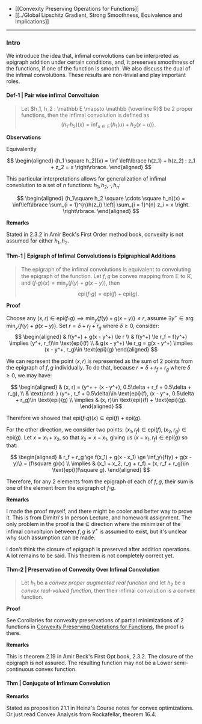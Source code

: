 - [[Convexity Preserving Operations for Functions]]
- [[../Global Lipschitz Gradient, Strong Smoothness, Equivalence and Implications]]

---
### **Intro**

We introduce the idea that, infimal convolutions can be interpreted as epigraph addition under certain conditions, and, it preserves smoothness of the functions, if one of the function is smooth. We also discuss the dual of the infimal convolutions. These results are non-trivial and play important roles. 

#### **Def-1 | Pair wise infimal Convoltuion**
> Let $h_1, h_2 : \mathbb E \mapsto \mathbb {\overline R}$ be 2 proper functions, then the infimal convolution is defined as 
> $$
>   (h_1\square h_2)(x) = \inf_{u \in \mathbb E}\{h_1(u) + h_2(x - u)\}.  
> $$

**Observations**

Equivalently 

$$
\begin{aligned}
    (h_1 \square h_2)(x) = \inf
    \left\lbrace
        h(z_1) + h(z_2) : z_1 + z_2 = x
    \right\rbrace.
\end{aligned}
$$

This particular interpretations allows for generalization of infimal convolution to a set of $n$ functions: $h_1, h_2, \cdot, h_n$: 

$$
\begin{aligned}
    (h_1\square h_2 \square \cdots \square h_n)(x) = 
    \inf\left\lbrace
        \sum_{i = 1}^{n}h(z_i) \left|
            \sum_{i = 1}^{n} z_i = x
        \right.
    \right\rbrace. 
\end{aligned}
$$

**Remarks**

Stated in 2.3.2 in Amir Beck's First Order method book, convexity is not assumed for either $h_1, h_2$. 

#### **Thm-1 | Epigraph of Infimal Convolutions is Epigraphical Additions**
> The epigraph of the infimal convolutions is equivalent to convoluting the epigraph of the function. Let $f, g$ be convex mapping from $\mathbb E$ to $\mathbb{\bar R}$, and $(f\square g)(x) = \min_{y}(f(y) + g(x - y))$, then 
> $$
>     \text{epi}(f\square g) = \text{epi}(f) + \text{epi}(g) . 
> $$

**Proof**

Choose any $(x, r)\in \text{epi}(f\square g)\implies \min_{y}\{f(y) + g(x - y)\}\le r$, assume $\exists y^+\in \arg\min_y\{f(y) + g(x - y)\}$. 
Set $r = \delta + r_f + r_g$ where $\delta \ge 0$, consider: 
$$
\begin{aligned}
    & f(y^+) + g(x - y^+) \le r
    \\
    & f(y^+) \le r_f = f(y^+) \implies (y^+, r_f)\in \text{epi}(f)
    \\
    & g(x - y^+) \le r_g = g(x - y^+) \implies (x - y^+, r_g)\in \text{epi}(g)
\end{aligned}
$$

We can represent the point $(x, r)$ is represented  as the sum of 2 points from the epigraph of $f, g$ individually. 
To do that, because $r = \delta + r_f + r_g$ where $\delta \ge 0$, we may have: 

$$
\begin{aligned}
    & (x, r) = (y^+ + (x - y^+), 0.5\delta + r_f + 0.5\delta + r_g), 
    \\
    & \text{and: } (y^+, r_f + 0.5\delta)\in \text{epi}(f), (x - y^+, 0.5\delta + r_g)\in \text{epi}(g)
    \\
    \implies & (x, r)\in \text{epi}(f) + \text{epi}(g). 
\end{aligned}
$$

Therefore we showed that $\text{epi}(f\square g)(x)\subseteq \text{epi}(f) + \text{epi}(g)$. 

For the other direction, we consider two points: $(x_1, r_f)\in \text{epi}(f), (x_2, r_g)\in \text{epi}(g)$. 
Let $x = x_1 + x_2$, so that $x_2 = x - x_1$, giving us $(x - x_1, r_f)\in \text{epi}(g)$ so that: 

$$
\begin{aligned}
    & r_f + r_g \ge f(x_1) + g(x - x_1) \ge \inf_y\{f(y) + g(x - y)\} = (f\square g)(x)
    \\
    \implies & (x_1 + x_2, r_g + r_f) = (x, r_f + r_g)\in \text{epi}(f\square g).
\end{aligned}
$$

Therefore, for any 2 elements from the epigraph of each of $f, g$, their sum is one of the element from the epigraph of $f\square g$. 


**Remarks**

I made the proof myself, and there might be cooler and better way to prove it. This is from Dimitri's In person Lecture, and homework assignment. 
The only problem in the proof is the $\subseteq$ direction where the minimizer of the infimal convoltuion between $f, g$ is $y^+$ is assumed to exist, but it's unclear why such assumption can be made. 

I don't think the closure of epigraph is preserved after addition operations. 
A lot remains to be said. 
This theorem is not completely correct yet. 

#### **Thm-2 | Preservation of Convexity Over Infimal Convolution**

> Let $h_1$ be a *convex proper augmented real function* and let $h_2$ be a *convex real-valued function*, then their infimal convolution is a convex function. 

**Proof**

See Corollaries for convexity preservations of partial minimizations of 2 functions in [Convexity Preserving Operations for Functions](Convexity%20Preserving%20Operations%20for%20Functions.md), the proof is there. 

**Remarks**

This is theorem 2.19 in Amir Beck's First Opt book, 2.3.2. 
The closure of the epigraph is not assured. 
The resulting function may not be a Lower semi-continuous convex function. 


#### **Thm | Conjugate of Infimum Convolution**
> 


**Remarks**

Stated as proposition 21.1 in Heinz's Course notes for convex optimizations. 
Or just read Convex Analysis from Rockafellar, theorem 16.4. 